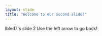 ```yaml
---
layout: slide
title: "Welcome to our second slide!"
---
```

lbled7's slide 2
Use the left arrow to go back!
